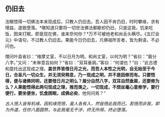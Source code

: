## 仍旧去

法眼悟得一切佛法本来现成后，只教人仍旧去。吾人因不肯仍旧，时时攀缘，求有增益，遂致堕落。*哪知道只要将一切世法佛法都歇却仍旧，只是这我，饥来吃饭，困来打眠，即是现在佛，谁来奈何你？*万不可被他老和尚舌头瞒尽。《五灯会元》中语句，不过教人仍旧去。果能今日仍旧去，凡佛祖所言者，皆为剩语，不必问也。

僧问叶县省曰：“维摩丈室，不以日月为明。和尚丈室，以何为明？”省曰：“眉分八字。”又问：“未审意旨如何？”省曰：“双耳垂肩。”客曰：“何谓也？”曰：“此古德和盘托出这现成之理。**盖世界皆借日月之光，而吾人本性之光明，自无始至于今日，合圣凡一切众生，并无须臾稍息，乃一现成之明，并不是因修而有。只要悟得，便与诸佛同明，还要借日月之明么？眉分自然八字，双耳自然垂肩，还要修为么？人果能悟得此两句现成之理，推而类之，一切现成，不烦丝毫心意修学，要行便行，要坐便坐，饥食困眠，成佛必矣**，他何问焉？”

*古人悟入皆有机缘。因机缘而悟，虽人各有入，然皆悟此我而已。若悟而非我，即为外道，任你八面圆熟，与此我毫无干涉，终无所用，终必堕落。*
